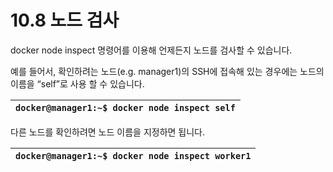 # 10.8 노드 검사

docker node inspect 명령어를 이용해 언제든지 노드를 검사할 수 있습니다.

예를 들어서, 확인하려는 노드\(e.g. manager1\)의 SSH에 접속해 있는 경우에는 노드의 이름을 “self”로 사용 할 수 있습니다.

| `docker@manager1:~$ docker node inspect self` |
| :--- |


다른 노드를 확인하려면 노드 이름을 지정하면 됩니다.

| `docker@manager1:~$ docker node inspect worker1` |
| :--- |


